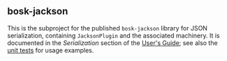 ## bosk-jackson

This is the subproject for the published `bosk-jackson` library for JSON serialization,
containing `JacksonPlugin` and the associated machinery.
It is documented in the _Serialization_ section of the [User's Guide](../docs/USERS.md);
see also the [unit tests](src/test) for usage examples.
